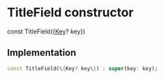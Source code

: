 


# TitleField constructor






const
TitleField(\{[Key](https:api.flutter.dev/flutter/foundation/Key-class.html)? key\})





## Implementation

```dart
const TitleField(\{Key? key\}) : super(key: key);
```








